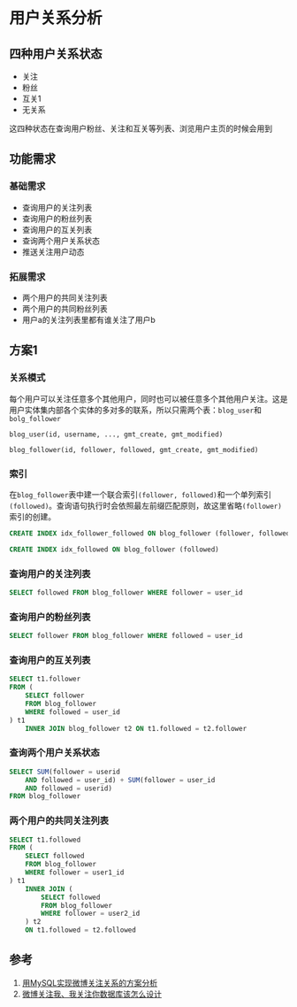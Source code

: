 # 用户关系分析
## 四种用户关系状态
- 关注
- 粉丝
- 互关1
- 无关系

这四种状态在查询用户粉丝、关注和互关等列表、浏览用户主页的时候会用到
## 功能需求
### 基础需求
- 查询用户的关注列表
- 查询用户的粉丝列表
- 查询用户的互关列表
- 查询两个用户关系状态
- 推送关注用户动态
### 拓展需求
- 两个用户的共同关注列表
- 两个用户的共同粉丝列表
- 用户a的关注列表里都有谁关注了用户b

## 方案1
### 关系模式
每个用户可以关注任意多个其他用户，同时也可以被任意多个其他用户关注。这是用户实体集内部各个实体的多对多的联系，所以只需两个表：`blog_user`和`bolg_follower`
```
blog_user(id, username, ..., gmt_create, gmt_modified)
```
```
blog_follower(id, follower, followed, gmt_create, gmt_modified)
```
### 索引
在`blog_follower`表中建一个联合索引`(follower, followed)`和一个单列索引`(followed)`。查询语句执行时会依照最左前缀匹配原则，故这里省略`(follower)`索引的创建。
```sql
CREATE INDEX idx_follower_followed ON blog_follower (follower, followed)
```
```sql
CREATE INDEX idx_followed ON blog_follower (followed)
```

### 查询用户的关注列表
```sql
SELECT followed FROM blog_follower WHERE follower = user_id
```
### 查询用户的粉丝列表
```sql
SELECT follower FROM blog_follower WHERE followed = user_id
```
### 查询用户的互关列表
```sql
SELECT t1.follower
FROM (
	SELECT follower
	FROM blog_follower
	WHERE followed = user_id
) t1
	INNER JOIN blog_follower t2 ON t1.followed = t2.follower
```
### 查询两个用户关系状态
```sql
SELECT SUM(follower = userid
	AND followed = user_id) + SUM(follower = user_id
	AND followed = userid)
FROM blog_follower
```
### 两个用户的共同关注列表
```sql
SELECT t1.followed
FROM (
	SELECT followed
	FROM blog_follower
	WHERE follower = user1_id
) t1
	INNER JOIN (
		SELECT followed
		FROM blog_follower
		WHERE follower = user2_id
	) t2
	ON t1.followed = t2.followed
```
## 参考
1. [用MySQL实现微博关注关系的方案分析](https://my.oschina.net/yonghan/blog/475588)
2. [微博关注我、我关注你数据库该怎么设计](https://blog.csdn.net/u010098331/article/details/51445904)
<!--stackedit_data:
eyJoaXN0b3J5IjpbMTE4OTYxNjc3NiwtMTUyMDM2OTcwMSwxND
M2MjkzMTg2LDE3MDIwNDY2MDgsLTE4NDk3NDc3MjYsMTgzMzU0
NDY3MSwtMTkxMDY4MzI1NSwyMjk1MTg1NTgsNzI5MjkyMzQwLD
E4MzA3OTEzMCwtMTM2OTQ2NjMyMiwxMjU0ODg4NDYxLDE5MTEz
MDcwMjcsMjEzMzU0NzE3Myw1MzE5MzA1MzMsMjQwNTgzODI4LD
Q5NzYxNTY1OCwtMTk4MjIxNzE2MiwtMjA4OTY4MTYzMyw3NDk1
OTQ0MF19
-->